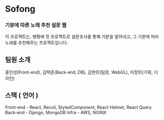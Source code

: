 # Sofong

### 기분에 따른 노래 추천 설문 웹

이 프로젝트는, 병평에 첫 프로젝트로 설문조사를 통해 기분을 알아내고, 그 기분에 따라 노래를 추천해주는 프로젝트입니다.

## 팀원 소개

홍인성(Front-end), 김택준(Back-end, DB), 김현민(팀장, WebGL), 이정민(기획, 디자인)

## 스택 ( 언어 )

Front-end - React, Recoil, StyledComponent, React Helmet, React Query
Back-end - Django, MongoDB
Infra - AWS, NGINX
